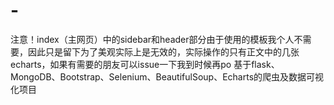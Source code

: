 # -
注意！index（主网页）中的sidebar和header部分由于使用的模板我个人不需要，因此只是留下为了美观实际上是无效的，实际操作的只有正文中的几张echarts，如果有需要的朋友可以issue一下我到时候再po
基于flask、MongoDB、Bootstrap、Selenium、BeautifulSoup、Echarts的爬虫及数据可视化项目

